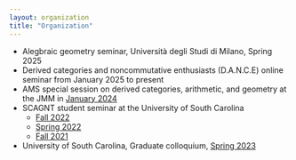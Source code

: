 ```yaml
---
layout: organization
title: "Organization"
---
```

- Alegbraic geometry seminar, Università degli Studi di Milano, Spring 2025
- Derived categories and noncommutative enthusiasts (D.A.N.C.E) online seminar from January 2025 to present
- AMS special session on derived categories, arithmetic, and geometry at the JMM in [January 2024](https://www.jointmathematicsmeetings.org/meetings/national/jmm2024/2300_program_ss105.html#title)
- SCAGNT student seminar at the University of South Carolina
  - [Fall 2022](https://www.scagnt.org/student_seminar/) 
  - [Spring 2022](https://www.scagnt.org/student_seminar/spring/2022/index.html)
  - [Fall 2021](https://www.scagnt.org/student_seminar/fall/2021/index.html)	
- University of South Carolina, Graduate colloquium, [Spring 2023](https://www.jonathanmichaelsmith.com/graduate-colloquium-spring-2023)
